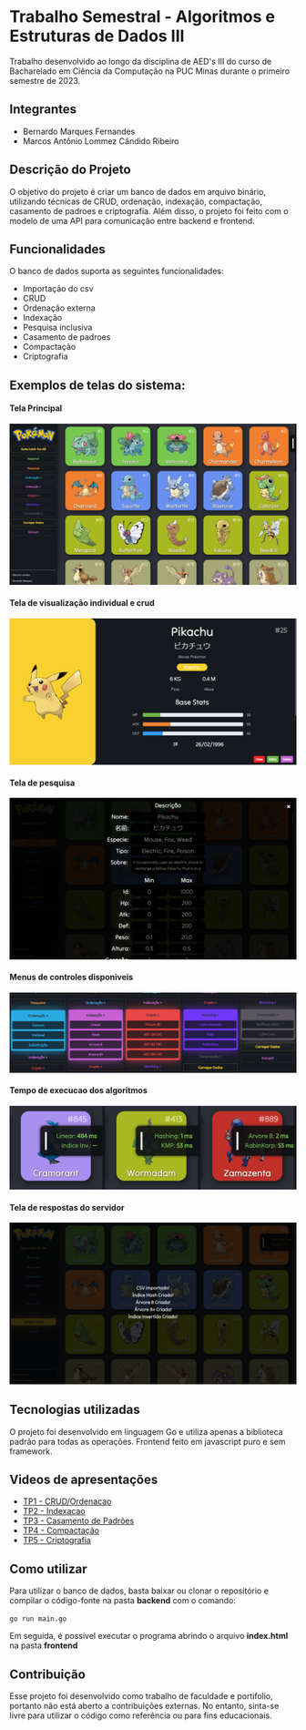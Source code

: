 # Trabalho Semestral - Algoritmos e Estruturas de Dados III

Trabalho desenvolvido ao longo da disciplina de AED's III do curso de Bacharelado em Ciência da Computação na PUC Minas durante o primeiro semestre de 2023.

## Integrantes
* Bernardo Marques Fernandes
* Marcos Antônio Lommez Cândido Ribeiro

## Descrição do Projeto
O objetivo do projeto é criar um banco de dados em arquivo binário, utilizando técnicas de CRUD, ordenação, indexação, compactação, casamento de padroes e criptografia.
Além disso, o projeto foi feito com o modelo de uma API para comunicação entre backend e frontend.

## Funcionalidades
O banco de dados suporta as seguintes funcionalidades:

* Importação do csv
* CRUD
* Ordenação externa
* Indexação
* Pesquisa inclusiva
* Casamento de padroes
* Compactação
* Criptografia
  
## Exemplos de telas do sistema:

#### Tela Principal
![Tela principal](/Outros/Tela_Inicial.png)
#### Tela de visualização individual e crud
![PokeCard](/Outros/Dados.png)
#### Tela de pesquisa
![Resposta do servidor](/Outros/Pesquisa.png)
#### Menus de controles disponiveis
![Resposta do servidor](/Outros/Indexacao.png)
#### Tempo de execucao dos algoritmos
![Resposta do servidor](/Outros/Tempo.png)
#### Tela de respostas do servidor
![Resposta do servidor](/Outros/Carregamento.png)

## Tecnologias utilizadas
O projeto foi desenvolvido em linguagem Go e utiliza apenas a biblioteca padrão para todas as operações.
Frontend feito em javascript puro e sem framework.

## Videos de apresentações
* [TP1 - CRUD/Ordenacao](https://youtu.be/t9WriRSQGYM)
* [TP2 - Indexacao](https://youtu.be/VZeUh_TTPIE)
* [TP3 - Casamento de Padrões](https://youtu.be/FU3NHFADTt4)
* [TP4 - Compactação](https://youtu.be/JAGKt8K1VgQ)
* [TP5 - Criptografia](https://youtu.be/G9wO67tj6pA)

## Como utilizar
Para utilizar o banco de dados, basta baixar ou clonar o repositório e compilar o código-fonte na pasta **backend** com o comando:

`go run main.go`

Em seguida, é possível executar o programa abrindo o arquivo **index.html** na pasta **frontend**

## Contribuição
Esse projeto foi desenvolvido como trabalho de faculdade e portifolio, portanto não está aberto a contribuições externas. No entanto, sinta-se livre para utilizar o código como referência ou para fins educacionais.
